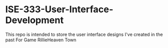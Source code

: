 # ISE-333-User-Interface-Development
This repo is intended to store the user interface designs I've created in the past
For Game RillieHeaven Town
